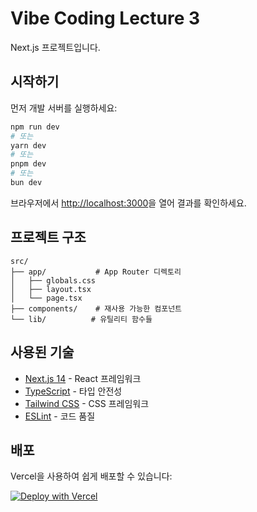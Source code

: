# Vibe Coding Lecture 3

Next.js 프로젝트입니다.

## 시작하기

먼저 개발 서버를 실행하세요:

```bash
npm run dev
# 또는
yarn dev
# 또는
pnpm dev
# 또는
bun dev
```

브라우저에서 [http://localhost:3000](http://localhost:3000)을 열어 결과를 확인하세요.

## 프로젝트 구조

```
src/
├── app/           # App Router 디렉토리
│   ├── globals.css
│   ├── layout.tsx
│   └── page.tsx
├── components/    # 재사용 가능한 컴포넌트
└── lib/          # 유틸리티 함수들
```

## 사용된 기술

- [Next.js 14](https://nextjs.org/) - React 프레임워크
- [TypeScript](https://www.typescriptlang.org/) - 타입 안전성
- [Tailwind CSS](https://tailwindcss.com/) - CSS 프레임워크
- [ESLint](https://eslint.org/) - 코드 품질

## 배포

Vercel을 사용하여 쉽게 배포할 수 있습니다:

[![Deploy with Vercel](https://vercel.com/button)](https://vercel.com/new/clone?repository-url=https://github.com/vercel/next.js/tree/canary/examples/hello-world)
